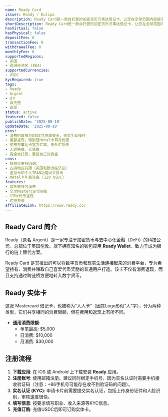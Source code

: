```yaml
---
name: Ready Card
issuer: Ready / Kulipa
description: Ready Card是一款自托管的加密货币万事达借记卡，让您在全球范围内直接消费USDC，并享受高达10%的返现。
shortDescription: Ready Card是一款自托管的加密货币万事达借记卡，让您在全球范围内直接消费USDC，并享受高达10%的返现。
hasVirtual: false
hasPhysical: false
depositFee: 0
transactionFee: 0
withdrawalFee: 0
monthlyFee: 0
supportedRegions:
- 英国
- 欧洲经济区 (EEA)
supportedCurrencies:
- USDC
kycRequired: true
tags:
- Ready
- Argent
- U卡
- 自托管
- 返现
status: active
featured: false
publishDate: '2025-08-10'
updateDate: '2025-08-10'
pros:
- 消费时直接将USDC兑换成美金，无需手动操作
- 高额返现，特别是Metal卡首月优惠
- 使用万事达卡官方汇率，无外汇损失
- 无转换费、充值费
- 完全自托管，掌控自己的资金
cons:
- 目前仅支持USDC
- 支持地区有限（英国和欧洲经济区）
- 虚拟卡和个人IBAN功能尚未推出
- Metal卡年费较高 (120 USDC)
features:
- 自托管钱包消费
- 全球Mastercard网络
- STRK代币返现
- 跨链充值
affiliateLink: https://www.ready.co/
---
```



## Ready Card 简介

Ready（原名 Argent）是一家专注于加密货币与去中心化金融（DeFi）的科技公司，总部位于英国伦敦。旗下拥有知名的钱包应用 **Ready Wallet**，致力于成为银行的链上替代方案。

Ready Card 是其推出的可以将数字货币和现实生活连接起来的消费平台，专为希望持有、消费并赚取自己喜爱代币奖励的普通用户打造。该卡不仅有消费返现，而且支持通过跨链桥方便地转入数字货币。

## Ready 实体卡

这张 Mastercard 借记卡，也被称为“人人卡”（因其Logo形似“人”字），分为两种类型，它们共享相同的消费限额，但在费用和返现上有所不同。

* **通用消费限额**:
  * 单笔最高: $5,000
  * 日消费: $10,000
  * 月消费: $30,000

## 注册流程

1. **下载应用**: 在 iOS 或 Android 上下载安装 **Ready** 应用。
2. **注册账号**: 使用邮箱注册。建议同时绑定手机号，因为实名认证时需要手机接收验证码（注意：+86手机号可能存在收不到验证码的问题）。
3. **实名认证 (KYC)**: 申请卡片前需要提交实名认证，包括上传身份证件和人脸识别，审核速度很快。
4. **填写信息**: 按要求填写职业、收入来源等KYC信息。
5. **充值订购**: 充值USDC后即可订购实体卡。
